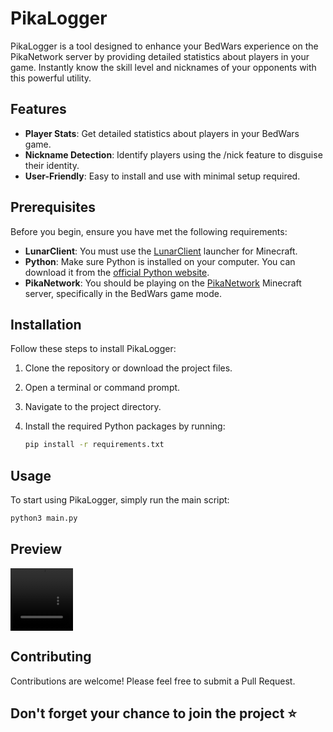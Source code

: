 # PikaLogger

PikaLogger is a tool designed to enhance your BedWars experience on the PikaNetwork server by providing detailed statistics about players in your game. Instantly know the skill level and nicknames of your opponents with this powerful utility.

## Features

- **Player Stats**: Get detailed statistics about players in your BedWars game.
- **Nickname Detection**: Identify players using the /nick feature to disguise their identity.
- **User-Friendly**: Easy to install and use with minimal setup required.

## Prerequisites

Before you begin, ensure you have met the following requirements:

- **LunarClient**: You must use the [LunarClient](https://www.lunarclient.com/) launcher for Minecraft.
- **Python**: Make sure Python is installed on your computer. You can download it from the [official Python website](https://www.python.org/).
- **PikaNetwork**: You should be playing on the [PikaNetwork](https://pika-network.net/) Minecraft server, specifically in the BedWars game mode.

## Installation

Follow these steps to install PikaLogger:

1. Clone the repository or download the project files.
2. Open a terminal or command prompt.
3. Navigate to the project directory.
4. Install the required Python packages by running:

   ```sh
   pip install -r requirements.txt
   ```

## Usage

To start using PikaLogger, simply run the main script:

```sh
python3 main.py
```

## Preview
<video src="./preview/2024-07-28 13-59-04.mp4" width="100" height="100" controls></video>

## Contributing

Contributions are welcome! Please feel free to submit a Pull Request.

## Don't forget your chance to join the project ⭐
